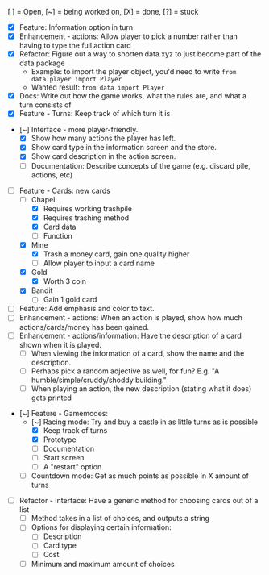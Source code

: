 [ ] = Open, [~] = being worked on, [X] = done, [?] = stuck

- [X] Feature: Information option in turn
- [X] Enhancement - actions: Allow player to pick a number rather than having to type the full action card
- [X] Refactor: Figure out a way to shorten data.xyz to just become part of the data package
    - Example: to import the player object, you'd need to write `from data.player import Player`
     - Wanted result: `from data import Player`
- [X] Docs: Write out how the game works, what the rules are, and what a turn consists of
- [X] Feature - Turns: Keep track of which turn it is
- [~] Interface - more player-friendly.
    - [X] Show how many actions the player has left.
    - [X] Show card type in the information screen and the store.
    - [X] Show card description in the action screen.
    - [ ] Documentation: Describe concepts of the game (e.g. discard pile, actions, etc)
- [ ] Feature - Cards: new cards
    - [ ] Chapel
        - [X] Requires working trashpile
        - [X] Requires trashing method
        - [X] Card data
        - [ ] Function
    - [X] Mine
        - [X] Trash a money card, gain one quality higher
        - [ ] Allow player to input a card name
    - [X] Gold
        - [X] Worth 3 coin
    - [X] Bandit
        -  [ ] Gain 1 gold card
- [ ] Feature: Add emphasis and color to text.
- [ ] Enhancement - actions: When an action is played, show how much actions/cards/money has been gained.
- [ ] Enhancement - actions/information: Have the description of a card shown when it is played.
    - [ ] When viewing the information of a card, show the name and the description.
    - [ ] Perhaps pick a random adjective as well, for fun? E.g. "A humble/simple/cruddy/shoddy building."
    - [ ] When playing an action, the new description (stating what it does) gets printed
- [~] Feature - Gamemodes:
    - [~] Racing mode: Try and buy a castle in as little turns as is possible
        - [X] Keep track of turns
        - [X] Prototype
        - [ ] Documentation
        - [ ] Start screen
        - [ ] A "restart" option
    - [ ] Countdown mode: Get as much points as possible in X amount of turns
- [ ] Refactor - Interface: Have a generic method for choosing cards out of a list
    - [ ] Method takes in a list of choices, and outputs a string
    - [ ] Options for displaying certain information:
        - [ ] Description
        - [ ] Card type
        - [ ] Cost
    - [ ] Minimum and maximum amount of choices